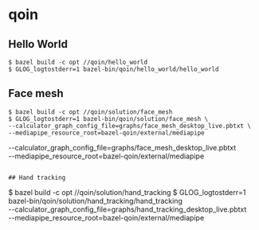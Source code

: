 # qoin

## Hello World
```
$ bazel build -c opt //qoin/hello_world
$ GLOG_logtostderr=1 bazel-bin/qoin/hello_world/hello_world
```

## Face mesh
```
$ bazel build -c opt //qoin/solution/face_mesh
$ GLOG_logtostderr=1 bazel-bin/qoin/solution/face_mesh \
--calculator_graph_config_file=graphs/face_mesh_desktop_live.pbtxt \
--mediapipe_resource_root=bazel-qoin/external/mediapipe
```
--calculator_graph_config_file=graphs/face_mesh_desktop_live.pbtxt \
--mediapipe_resource_root=bazel-qoin/external/mediapipe
```

## Hand tracking
```
$ bazel build -c opt //qoin/solution/hand_tracking
$ GLOG_logtostderr=1 bazel-bin/qoin/solution/hand_tracking/hand_tracking \
--calculator_graph_config_file=graphs/hand_tracking_desktop_live.pbtxt \
--mediapipe_resource_root=bazel-qoin/external/mediapipe
```
